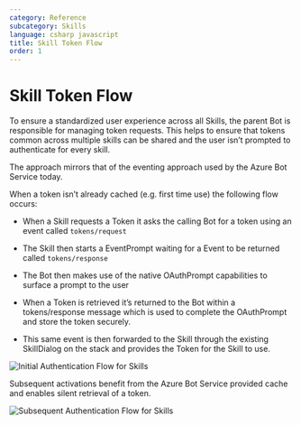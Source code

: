 ```yaml
---
category: Reference
subcategory: Skills
language: csharp javascript
title: Skill Token Flow
order: 1
---
```


# Skill Token Flow

To ensure a standardized user experience across all Skills, the parent Bot is responsible for managing token requests. This helps to ensure that tokens common across multiple skills can be shared and the user isn’t prompted to authenticate for every skill.

The approach mirrors that of the eventing approach used by the Azure Bot Service today.

When a token isn’t already cached (e.g. first time use) the following flow occurs:

- When a Skill requests a Token it asks the calling Bot for a token using an event called `tokens/request`
- The Skill then starts a EventPrompt waiting for a Event to be returned called `tokens/response`

- The Bot then makes use of the native OAuthPrompt capabilities to surface a prompt to the user
- When a Token is retrieved it’s returned to the Bot within a tokens/response message which is used to complete the OAuthPrompt and store the token securely.
- This same event is then forwarded to the Skill through the existing SkillDialog on the stack and provides the Token for the Skill to use.

![Initial Authentication Flow for Skills](\assets\images\virtualassistant-SkillAuthInitialFlow.png)

Subsequent activations benefit from the Azure Bot Service provided cache and enables silent retrieval of a token.

![Subsequent Authentication Flow for Skills](\assets\images\virtualassistant-SkillAuthSubsequentFlow.png)
